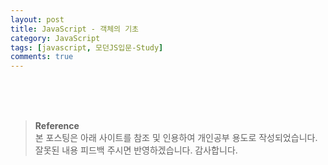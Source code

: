 ```yaml
---
layout: post
title: JavaScript - 객체의 기초
category: JavaScript
tags: [javascript, 모던JS입문-Study]
comments: true
---
```





















<br>
<br>
<br>

>**Reference**   
본 포스팅은 아래 사이트를 참조 및 인용하여 개인공부 용도로 작성되었습니다.   
잘못된 내용 피드백 주시면 반영하겠습니다. 감사합니다.   
